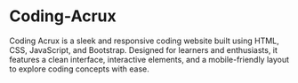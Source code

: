 # Coding-Acrux
Coding Acrux is a sleek and responsive coding website built using HTML, CSS, JavaScript, and Bootstrap. Designed for learners and enthusiasts, it features a clean interface, interactive elements, and a mobile-friendly layout to explore coding concepts with ease.
